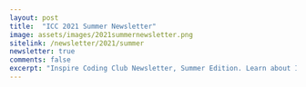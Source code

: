 ```yaml
---
layout: post
title:  "ICC 2021 Summer Newsletter"
image: assets/images/2021summernewsletter.png
sitelink: /newsletter/2021/summer
newsletter: true
comments: false
excerpt: "Inspire Coding Club Newsletter, Summer Edition. Learn about ICC Summer 2021 Courses and more!"
---
```


 
